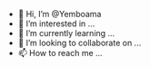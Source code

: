 - 👋 Hi, I’m @Yemboama
- 👀 I’m interested in ...
- 🌱 I’m currently learning ...
- 💞️ I’m looking to collaborate on ...
- 📫 How to reach me ...

<!---
Yemboama/Yemboama is a ✨ special ✨ repository because its `README.md` (this file) appears on your GitHub profile.
You can click the Preview link to take a look at your changes.
--->
